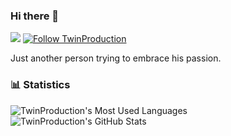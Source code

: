### Hi there 👋

![](https://komarev.com/ghpvc/?username=maksim-v&label=views)
[![Follow TwinProduction](https://img.shields.io/github/followers/TwinProduction?label=Follow&style=social)](https://github.com/maksim-v)


Just another person trying to embrace his passion.

### 📊 Statistics
![TwinProduction's Most Used Languages](https://github-readme-stats.vercel.app/api/top-langs/?username=maksim-v)
![TwinProduction's GitHub Stats](https://github-readme-stats.vercel.app/api?username=maksim-v&show_icons=true&count_private=true&line_height=40)


<!--
**maksim-v/maksim-v** is a ✨ _special_ ✨ repository because its `README.md` (this file) appears on your GitHub profile.

Here are some ideas to get you started:

- 🔭 I’m currently working on ...
- 🌱 I’m currently learning ...
- 👯 I’m looking to collaborate on ...
- 🤔 I’m looking for help with ...
- 💬 Ask me about ...
- 📫 How to reach me: ...
- 😄 Pronouns: ...
- ⚡ Fun fact: ...
-->
